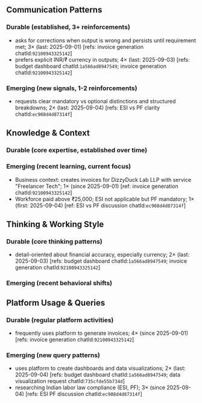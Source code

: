 ## Communication Patterns
### Durable (established, 3+ reinforcements)
- asks for corrections when output is wrong and persists until requirement met; 3× (last: 2025-09-01) [refs: invoice generation chatId:`92100943325142`]
- prefers explicit INR/₹ currency in outputs; 4× (last: 2025-09-03) [refs: budget dashboard chatId:`1a566ad8947549`; invoice generation chatId:`92100943325142`]

### Emerging (new signals, 1-2 reinforcements)
- requests clear mandatory vs optional distinctions and structured breakdowns; 2× (last: 2025-09-04) [refs: ESI vs PF clarity chatId:`ec908d4d87314f`]

## Knowledge & Context
### Durable (core expertise, established over time)

### Emerging (recent learning, current focus)
- Business context: creates invoices for DizzyDuck Lab LLP with service "Freelancer Tech"; 1× (since 2025-09-01) [ref: invoice generation chatId:`92100943325142`]
- Workforce paid above ₹25,000; ESI not applicable but PF mandatory; 1× (first: 2025-09-04) [ref: ESI vs PF discussion chatId:`ec908d4d87314f`]

## Thinking & Working Style
### Durable (core thinking patterns)
- detail-oriented about financial accuracy, especially currency; 2× (last: 2025-09-03) [refs: budget dashboard chatId:`1a566ad8947549`; invoice generation chatId:`92100943325142`]

### Emerging (recent behavioral shifts)

## Platform Usage & Queries
### Durable (regular platform activities)
- frequently uses platform to generate invoices; 4× (since 2025-09-01) [refs: invoice generation chatId:`92100943325142`]

### Emerging (new query patterns)
- uses platform to create dashboards and data visualizations; 2× (last: 2025-09-04) [refs: budget dashboard chatId:`1a566ad8947549`; data visualization request chatId:`735cfde55b734d`]
- researching Indian labor law compliance (ESI, PF); 3× (since 2025-09-04) [refs: ESI PF discussion chatId:`ec908d4d87314f`]